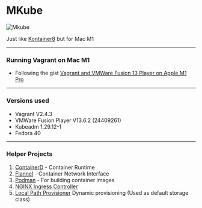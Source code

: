 # MKube

![Mkube](https://img.shields.io/badge/-MKube%201.31.5-326CE5?style=for-the-badge&logo=Kubernetes&logoColor=white)

Just like [Kontainer8](https://github.com/theJaxon/Kontainer8) but for Mac M1

---

### Running Vagrant on Mac M1
- Following the gist [Vagrant and VMWare Fusion 13 Player on Apple M1 Pro](https://gist.github.com/sbailliez/2305d831ebcf56094fd432a8717bed93)

---

### Versions used
- Vagrant V2.4.3
- VMWare Fusion Player V13.6.2 (24409261)
- Kubeadm 1.29.12-1
- Fedora 40

---

### Helper Projects
1. [ContainerD](https://containerd.io/) - Container Runtime
2. [Flannel](https://github.com/flannel-io/flannel) - Container Network Interface
3. [Podman](https://podman.io/) - For building container images
4. [NGINX Ingress Controller](https://docs.nginx.com/nginx-ingress-controller/)
5. [Local Path Provisioner](https://github.com/rancher/local-path-provisioner) Dynamic provisioning (Used as default storage class)
